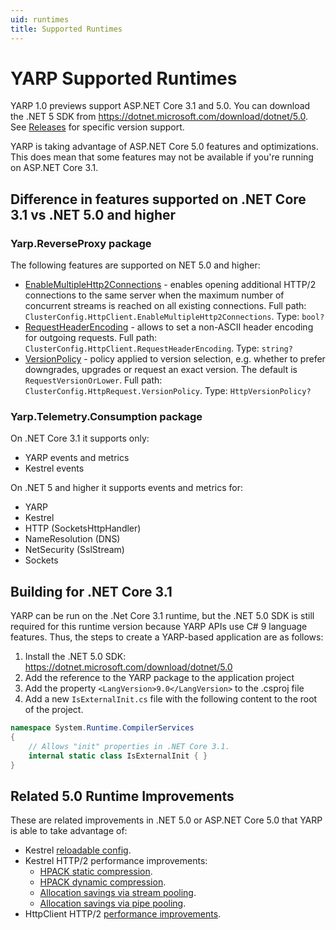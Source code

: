 ```yaml
---
uid: runtimes
title: Supported Runtimes
---
```


# YARP Supported Runtimes

YARP 1.0 previews support ASP.NET Core 3.1 and 5.0. You can download the .NET 5 SDK from https://dotnet.microsoft.com/download/dotnet/5.0. See [Releases](https://github.com/microsoft/reverse-proxy/releases) for specific version support.

YARP is taking advantage of ASP.NET Core 5.0 features and optimizations. This does mean that some features may not be available if you're running on ASP.NET Core 3.1.

## Difference in features supported on .NET Core 3.1 vs .NET 5.0 and higher

### Yarp.ReverseProxy package
The following features are supported on NET 5.0 and higher:
- [EnableMultipleHttp2Connections](http-client-config.md#httpclient) - enables opening additional HTTP/2 connections to the same server when the maximum number of concurrent streams is reached on all existing connections. Full path: `ClusterConfig.HttpClient.EnableMultipleHttp2Connections`. Type: `bool?`
- [RequestHeaderEncoding](http-client-config.md#httpclient) - allows to set a non-ASCII header encoding for outgoing requests. Full path: `ClusterConfig.HttpClient.RequestHeaderEncoding`. Type: `string?`
- [VersionPolicy](http-client-config.md#httprequest) - policy applied to version selection, e.g. whether to prefer downgrades, upgrades or request an exact version. The default is `RequestVersionOrLower`. Full path: `ClusterConfig.HttpRequest.VersionPolicy`. Type: `HttpVersionPolicy?`

### Yarp.Telemetry.Consumption package
On .NET Core 3.1 it supports only:
- YARP events and metrics
- Kestrel events

On .NET 5 and higher it supports events and metrics for:
- YARP
- Kestrel
- HTTP (SocketsHttpHandler)
- NameResolution (DNS)
- NetSecurity (SslStream)
- Sockets

## Building for .NET Core 3.1
YARP can be run on the .Net Core 3.1 runtime, but the .NET 5.0 SDK is still required for this runtime version because YARP APIs use C# 9 language features. Thus, the steps to create a YARP-based application are as follows:
1. Install the .NET 5.0 SDK: https://dotnet.microsoft.com/download/dotnet/5.0
2. Add the reference to the YARP package to the application project
3. Add the property `<LangVersion>9.0</LangVersion>` to the .csproj file
4. Add a new `IsExternalInit.cs` file with the following content to the root of the project.
```C#
namespace System.Runtime.CompilerServices
{
    // Allows "init" properties in .NET Core 3.1.
    internal static class IsExternalInit { }
}
```

## Related 5.0 Runtime Improvements

These are related improvements in .NET 5.0 or ASP.NET Core 5.0 that YARP is able to take advantage of:
- Kestrel [reloadable config](https://github.com/dotnet/aspnetcore/issues/19376).
- Kestrel HTTP/2 performance improvements:
  - [HPACK static compression](https://github.com/dotnet/aspnetcore/pull/20058).
  - [HPACK dynamic compression](https://github.com/dotnet/aspnetcore/pull/19521).
  - [Allocation savings via stream pooling](https://github.com/dotnet/aspnetcore/pull/18601).
  - [Allocation savings via pipe pooling](https://github.com/dotnet/aspnetcore/pull/19356).
- HttpClient HTTP/2 [performance improvements](https://github.com/dotnet/runtime/issues/35184).

